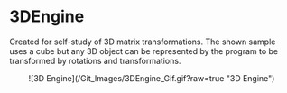 # 3DEngine

Created for self-study of 3D matrix transformations. The shown sample uses a cube but any 3D object can be represented by the program to
be transformed by rotations and transformations.

<p align="center">
![3D Engine](/Git_Images/3DEngine_Gif.gif?raw=true "3D Engine")
</p>
